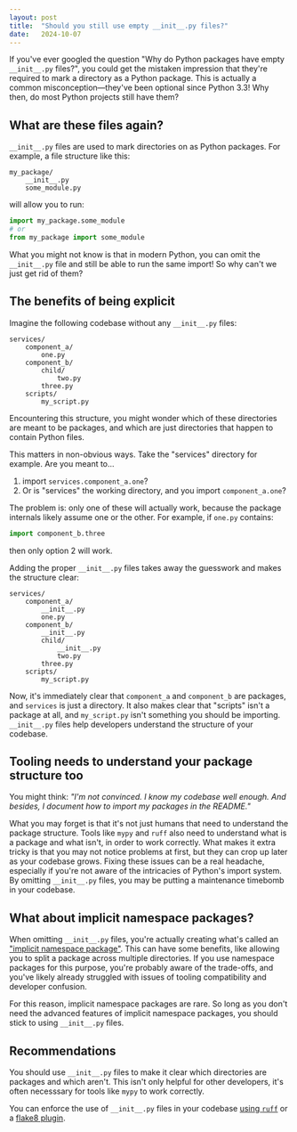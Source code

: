 ```yaml
---
layout: post
title:  "Should you still use empty __init__.py files?"
date:   2024-10-07
---
```


If you've ever googled the question
"Why do Python packages have empty ``__init__.py`` files?",
you could get the mistaken impression that they're required to mark a directory as a Python package.
This is actually a common misconception—they've been optional since Python 3.3!
Why then, do most Python projects still have them?

## What are these files again?

`__init__.py` files are used to mark directories on as Python packages.
For example, a file structure like this:

```
my_package/
    __init__.py
    some_module.py
```

will allow you to run:

```python
import my_package.some_module
# or
from my_package import some_module
```

What you might not know is that in modern Python,
you can omit the `__init__.py` file
and still be able to run the same import!
So why can't we just get rid of them?

## The benefits of being explicit

Imagine the following codebase without any `__init__.py` files:

```
services/
    component_a/
        one.py
    component_b/
        child/
            two.py
        three.py
    scripts/
        my_script.py
```

Encountering this structure, you might wonder
which of these directories are meant to be packages,
and which are just directories that happen to contain Python files.

This matters in non-obvious ways.
Take the "services" directory for example. Are you meant to...

1. import `services.component_a.one`?
2. Or is "services" the working directory, and you import
`component_a.one`?

The problem is: only one of these will actually work,
because the package internals likely assume one or the other.
For example, if `one.py` contains:

```python
import component_b.three
```

then only option 2 will work.

Adding the proper `__init__.py`  files
takes away the guesswork and makes the structure clear:

```
services/
    component_a/
        __init__.py
        one.py
    component_b/
        __init__.py
        child/
            __init__.py
            two.py
        three.py
    scripts/
        my_script.py
```

Now, it's immediately clear that `component_a` and `component_b` are packages,
and `services` is just a directory.
It also makes clear that "scripts" isn't a package at all, and `my_script.py`
isn't something you should be importing.
`__init__.py` files help developers understand the structure of your codebase.

## Tooling needs to understand your package structure too

You might think: *"I'm not convinced. I know my codebase well enough.
And besides, I document how to import my packages in the README."*

What you may forget is that it's not just humans that need
to understand the package structure.
Tools like `mypy` and `ruff` also need to understand what is a package and what isn't,
in order to work correctly.
What makes it extra tricky is that you may not notice problems
at first, but they can crop up later as your codebase grows.
Fixing these issues can be a real headache, especially if you're
not aware of the intricacies of Python's import system.
By omitting `__init__.py` files,
you may be putting a maintenance timebomb in your codebase.

## What about implicit namespace packages?

When omitting `__init__.py` files,
you're actually creating what's called an ["implicit namespace package"](https://peps.python.org/pep-0420/).
This can have some benefits, like allowing you to split a package across multiple directories.
If you use namespace packages for this purpose,
you're probably aware of the trade-offs,
and you've likely already struggled with issues of tooling compatibility
and developer confusion.

For this reason, implicit namespace packages are rare.
So long as you don't need the advanced features of implicit namespace packages,
you should stick to using `__init__.py` files.

## Recommendations

You should use `__init__.py` files to make it clear which directories are packages and which aren't.
This isn't only helpful for other developers, it's often necesssary for tools like
`mypy` to work correctly.

You can enforce the use of `__init__.py` files in your codebase
[using `ruff`](https://docs.astral.sh/ruff/rules/implicit-namespace-package/)
or a [flake8 plugin](https://pypi.org/project/flake8-no-pep420/).
